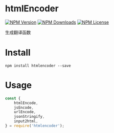 htmlEncoder
======

[![NPM Version][npm-image]][npm-url]
[![NPM Downloads][downloads-image]][npm-url]
[![NPM License][license-image]][npm-url]

生成翻译函数
# Install
```
npm install htmlencoder --save
```

# Usage

```javascript
const {
    htmlEncode,
    jsEncode,
    urlEncode,
    jsonStringify,
    input2html,
} = require('htmlencoder');

```

[npm-image]: https://img.shields.io/npm/v/htmlencoder.svg
[downloads-image]: https://img.shields.io/npm/dm/htmlencoder.svg
[npm-url]: https://www.npmjs.org/package/htmlencoder
[license-image]: https://img.shields.io/npm/l/htmlencoder.svg
